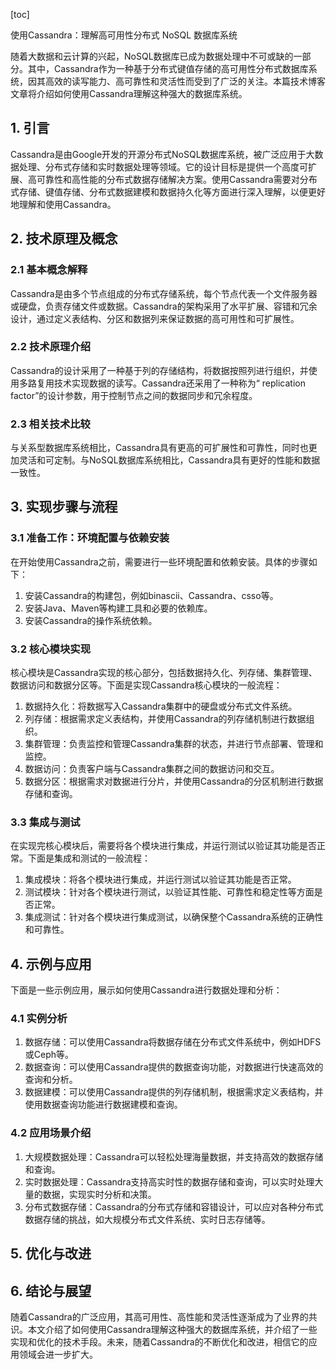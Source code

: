 
[toc]                    
                
                
使用Cassandra：理解高可用性分布式 NoSQL 数据库系统

随着大数据和云计算的兴起，NoSQL数据库已成为数据处理中不可或缺的一部分。其中，Cassandra作为一种基于分布式键值存储的高可用性分布式数据库系统，因其高效的读写能力、高可靠性和灵活性而受到了广泛的关注。本篇技术博客文章将介绍如何使用Cassandra理解这种强大的数据库系统。

## 1. 引言

Cassandra是由Google开发的开源分布式NoSQL数据库系统，被广泛应用于大数据处理、分布式存储和实时数据处理等领域。它的设计目标是提供一个高度可扩展、高可靠性和高性能的分布式数据存储解决方案。使用Cassandra需要对分布式存储、键值存储、分布式数据建模和数据持久化等方面进行深入理解，以便更好地理解和使用Cassandra。

## 2. 技术原理及概念

### 2.1 基本概念解释

Cassandra是由多个节点组成的分布式存储系统，每个节点代表一个文件服务器或硬盘，负责存储文件或数据。Cassandra的架构采用了水平扩展、容错和冗余设计，通过定义表结构、分区和数据列来保证数据的高可用性和可扩展性。

### 2.2 技术原理介绍

Cassandra的设计采用了一种基于列的存储结构，将数据按照列进行组织，并使用多路复用技术实现数据的读写。Cassandra还采用了一种称为“ replication factor”的设计参数，用于控制节点之间的数据同步和冗余程度。

### 2.3 相关技术比较

与关系型数据库系统相比，Cassandra具有更高的可扩展性和可靠性，同时也更加灵活和可定制。与NoSQL数据库系统相比，Cassandra具有更好的性能和数据一致性。

## 3. 实现步骤与流程

### 3.1 准备工作：环境配置与依赖安装

在开始使用Cassandra之前，需要进行一些环境配置和依赖安装。具体的步骤如下：

1. 安装Cassandra的构建包，例如binascii、Cassandra、csso等。
2. 安装Java、Maven等构建工具和必要的依赖库。
3. 安装Cassandra的操作系统依赖。

### 3.2 核心模块实现

核心模块是Cassandra实现的核心部分，包括数据持久化、列存储、集群管理、数据访问和数据分区等。下面是实现Cassandra核心模块的一般流程：

1. 数据持久化：将数据写入Cassandra集群中的硬盘或分布式文件系统。
2. 列存储：根据需求定义表结构，并使用Cassandra的列存储机制进行数据组织。
3. 集群管理：负责监控和管理Cassandra集群的状态，并进行节点部署、管理和监控。
4. 数据访问：负责客户端与Cassandra集群之间的数据访问和交互。
5. 数据分区：根据需求对数据进行分片，并使用Cassandra的分区机制进行数据存储和查询。

### 3.3 集成与测试

在实现完核心模块后，需要将各个模块进行集成，并运行测试以验证其功能是否正常。下面是集成和测试的一般流程：

1. 集成模块：将各个模块进行集成，并运行测试以验证其功能是否正常。
2. 测试模块：针对各个模块进行测试，以验证其性能、可靠性和稳定性等方面是否正常。
3. 集成测试：针对各个模块进行集成测试，以确保整个Cassandra系统的正确性和可靠性。

## 4. 示例与应用

下面是一些示例应用，展示如何使用Cassandra进行数据处理和分析：

### 4.1 实例分析

1. 数据存储：可以使用Cassandra将数据存储在分布式文件系统中，例如HDFS或Ceph等。
2. 数据查询：可以使用Cassandra提供的数据查询功能，对数据进行快速高效的查询和分析。
3. 数据建模：可以使用Cassandra提供的列存储机制，根据需求定义表结构，并使用数据查询功能进行数据建模和查询。

### 4.2 应用场景介绍

1. 大规模数据处理：Cassandra可以轻松处理海量数据，并支持高效的数据存储和查询。
2. 实时数据处理：Cassandra支持高实时性的数据存储和查询，可以实时处理大量的数据，实现实时分析和决策。
3. 分布式数据存储：Cassandra的分布式存储和容错设计，可以应对各种分布式数据存储的挑战，如大规模分布式文件系统、实时日志存储等。

## 5. 优化与改进

## 6. 结论与展望

随着Cassandra的广泛应用，其高可用性、高性能和灵活性逐渐成为了业界的共识。本文介绍了如何使用Cassandra理解这种强大的数据库系统，并介绍了一些实现和优化的技术手段。未来，随着Cassandra的不断优化和改进，相信它的应用领域会进一步扩大。

